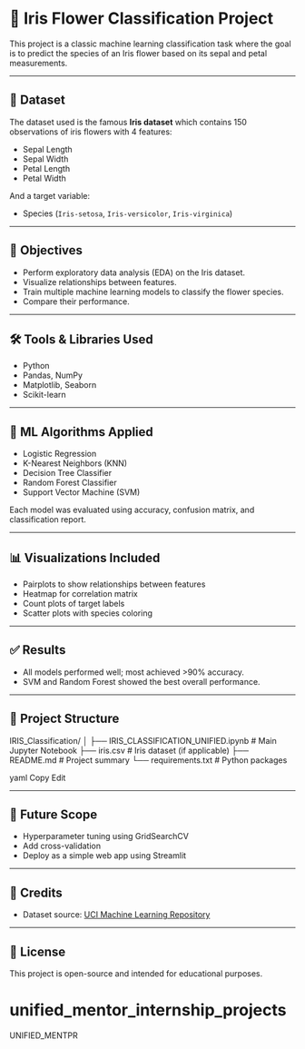 # 🌸 Iris Flower Classification Project

This project is a classic machine learning classification task where the goal is to predict the species of an Iris flower based on its sepal and petal measurements.

---

## 📂 Dataset

The dataset used is the famous **Iris dataset** which contains 150 observations of iris flowers with 4 features:

- Sepal Length
- Sepal Width
- Petal Length
- Petal Width

And a target variable:
- Species (`Iris-setosa`, `Iris-versicolor`, `Iris-virginica`)

---

## 📌 Objectives

- Perform exploratory data analysis (EDA) on the Iris dataset.
- Visualize relationships between features.
- Train multiple machine learning models to classify the flower species.
- Compare their performance.

---

## 🛠 Tools & Libraries Used

- Python
- Pandas, NumPy
- Matplotlib, Seaborn
- Scikit-learn

---

## 🧪 ML Algorithms Applied

- Logistic Regression
- K-Nearest Neighbors (KNN)
- Decision Tree Classifier
- Random Forest Classifier
- Support Vector Machine (SVM)

Each model was evaluated using accuracy, confusion matrix, and classification report.

---

## 📊 Visualizations Included

- Pairplots to show relationships between features
- Heatmap for correlation matrix
- Count plots of target labels
- Scatter plots with species coloring

---

## ✅ Results

- All models performed well; most achieved >90% accuracy.
- SVM and Random Forest showed the best overall performance.

---

## 📁 Project Structure

IRIS_Classification/
│
├── IRIS_CLASSIFICATION_UNIFIED.ipynb # Main Jupyter Notebook
├── iris.csv # Iris dataset (if applicable)
├── README.md # Project summary
└── requirements.txt # Python packages

yaml
Copy
Edit

---

## 🚀 Future Scope

- Hyperparameter tuning using GridSearchCV
- Add cross-validation
- Deploy as a simple web app using Streamlit

---

## 🙌 Credits

- Dataset source: [UCI Machine Learning Repository](https://archive.ics.uci.edu/ml/datasets/iris)

---

## 📜 License

This project is open-source and intended for educational purposes.
# unified_mentor_internship_projects
UNIFIED_MENTPR
